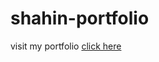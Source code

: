 # shahin-portfolio
visit my portfolio [click here](https://shahin7alom.github.io/shahin-portfolio/)
